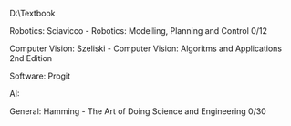 D:\Textbook



Robotics:
Sciavicco - Robotics: Modelling, Planning and Control 0/12

Computer Vision:
Szeliski - Computer Vision: Algoritms and Applications 2nd Edition

Software:
Progit

AI:

General:
Hamming - The Art of Doing Science and Engineering 0/30
